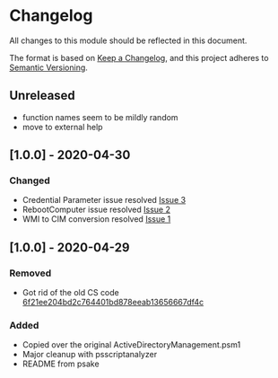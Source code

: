 # Changelog
All changes to this module should be reflected in this document.

The format is based on [Keep a Changelog](https://keepachangelog.com/en/1.0.0/),
and this project adheres to [Semantic Versioning](https://semver.org/spec/v2.0.0.html).

## Unreleased
- function names seem to be mildly random
- move to external help

## [1.0.0] - 2020-04-30
### Changed
- Credential Parameter issue resolved [Issue 3](https://github.com/jeffpatton1971/ActiveDirectoryManagement/issues/3)
- RebootComputer issue resolved [Issue 2](https://github.com/jeffpatton1971/ActiveDirectoryManagement/issues/2)
- WMI to CIM conversion resolved [Issue 1](https://github.com/jeffpatton1971/ActiveDirectoryManagement/issues/1)

## [1.0.0] - 2020-04-29
### Removed
- Got rid of the old CS code [6f21ee204bd2c764401bd878eeab13656667df4c](https://github.com/jeffpatton1971/ActiveDirectoryManagement/commit/6f21ee204bd2c764401bd878eeab13656667df4c)

### Added
- Copied over the original ActiveDirectoryManagement.psm1
- Major cleanup with psscriptanalyzer
- README from psake